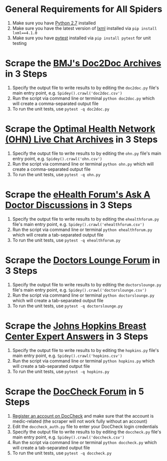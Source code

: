 # General Requirements for All Spiders

1. Make sure you have [Python 2.7](https://www.python.org/downloads) installed
2. Make sure you have the latest version of [lxml](http://lxml.de) installed via `pip install lxml==4.1.0`
3. Make sure you have [pytest](https://docs.pytest.org) installed via `pip install pytest` for unit testing

# Scrape the [BMJ's Doc2Doc Archives](https://web.archive.org/web/20160615105956/http://doc2doc.bmj.com/) in 3 Steps

1. Specify the output file to write results to by editing the `doc2doc.py` file's main entry point, e.g. `Spidey().crawl('doc2doc.csv')`
2. Run the script via command line or terminal `python doc2doc.py` which will create a comma-separated output file
3. To run the unit tests, use `pytest -q doc2doc.py`

# Scrape the [Optimal Health Network (OHN) Live Chat Archives](https://web.archive.org/web/20130129082319/http://www.optimalhealthnetwork.com/Alternative-Health-Live-Chat-Log-Archive-s/196.htm) in 3 Steps

1. Specify the output file to write results to by editing the `ohn.py` file's main entry point, e.g. `Spidey().crawl('ohn.csv')`
2. Run the script via command line or terminal `python ohn.py` which will create a comma-separated output file
3. To run the unit tests, use `pytest -q ohn.py`

# Scrape the [eHealth Forum's Ask A Doctor Discussions](https://ehealthforum.com/health/ask_a_doctor_forums.html) in 3 Steps

1. Specify the output file to write results to by editing the `ehealthforum.py` file's main entry point, e.g. `Spidey().crawl('ehealthforum.csv')`
2. Run the script via command line or terminal `python ehealthforum.py` which will create a tab-separated output file
3. To run the unit tests, use `pytest -q ehealthforum.py`

# Scrape the [Doctors Lounge Forum](https://www.doctorslounge.com/forums/) in 3 Steps

1. Specify the output file to write results to by editing the `doctorslounge.py` file's main entry point, e.g. `Spidey().crawl('doctorslounge.csv')`
2. Run the script via command line or terminal `python doctorslounge.py` which will create a tab-separated output file
3. To run the unit tests, use `pytest -q doctorslounge.py`

# Scrape the [Johns Hopkins Breast Center Expert Answers](http://www.hopkinsbreastcenter.org/services/ask_expert/) in 3 Steps

1. Specify the output file to write results to by editing the `hopkins.py` file's main entry point, e.g. `Spidey().crawl('hopkins.csv')`
2. Run the script via command line or terminal `python hopkins.py` which will create a tab-separated output file
3. To run the unit tests, use `pytest -q hopkins.py`

# Scrape the [DocCheck Forum](http://www.doccheck.com/com/ask/) in 5 Steps

1. [Register an account on DocCheck](http://www.doccheck.com/com/account/register/) and make sure that the account is medic-related (the scraper will not work fully without an account)
2. Edit the `doccheck_auth.py` file to enter your DocCheck login credentials
3. Specify the output file to write results to by editing the `doccheck.py` file's main entry point, e.g. `Spidey().crawl('doccheck.csv')`
4. Run the script via command line or terminal `python doccheck.py` which will create a tab-separated output file
5. To run the unit tests, use `pytest -q doccheck.py`